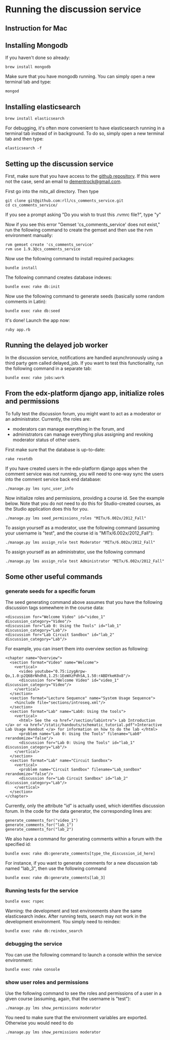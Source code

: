 # Running the discussion service

## Instruction for Mac

## Installing Mongodb

If you haven't done so already:

    brew install mongodb

Make sure that you have mongodb running. You can simply open a new terminal tab and type:

    mongod

## Installing elasticsearch

    brew install elasticsearch

For debugging, it's often more convenient to have elasticsearch running in a terminal tab instead of in background. To do so, simply open a new terminal tab and then type:

    elasticsearch -f

## Setting up the discussion service

First, make sure that you have access to the [github repository](https://github.com/rll/cs_comments_service). If this were not the case, send an email to dementrock@gmail.com.

First go into the mitx_all directory. Then type

    git clone git@github.com:rll/cs_comments_service.git
    cd cs_comments_service/

If you see a prompt asking "Do you wish to trust this .rvmrc file?", type "y"

Now if you see this error "Gemset 'cs_comments_service' does not exist," run the following command to create the gemset and then use the rvm environment manually:

    rvm gemset create 'cs_comments_service'
    rvm use 1.9.3@cs_comments_service

Now use the following command to install required packages:

    bundle install

The following command creates database indexes:

    bundle exec rake db:init

Now use the following command to generate seeds (basically some random comments in Latin):

    bundle exec rake db:seed

It's done! Launch the app now:

    ruby app.rb

## Running the delayed job worker

In the discussion service, notifications are handled asynchronously using a third party gem called delayed_job. If you want to test this functionality, run the following command in a separate tab:

    bundle exec rake jobs:work

## From the edx-platform django app, initialize roles and permissions

To fully test the discussion forum, you might want to act as a moderator or an administrator. Currently, the roles are:

 * moderators can manage everything in the forum, and
 * administrators can manage everything plus assigning and revoking moderator status of other users.

First make sure that the database is up-to-date:

    rake resetdb

If you have created users in the edx-platform django apps when the comment service was not running, you will need to one-way sync the users into the comment service back end database:

    ./manage.py lms sync_user_info

Now initialize roles and permissions, providing a course id. See the example below. Note that you do not need to do this for Studio-created courses, as the Studio application does this for you.

    ./manage.py lms seed_permissions_roles "MITx/6.002x/2012_Fall"

To assign yourself as a moderator, use the following command (assuming your username is "test", and the course id is "MITx/6.002x/2012_Fall"):

    ./manage.py lms assign_role test Moderator "MITx/6.002x/2012_Fall"

To assign yourself as an administrator, use the following command

    ./manage.py lms assign_role test Administrator "MITx/6.002x/2012_Fall"

## Some other useful commands

### generate seeds for a specific forum
The seed generating command above assumes that you have the following discussion tags somewhere in the course data:

    <discussion for="Welcome Video" id="video_1" discussion_category="Video"/>
    <discussion for="Lab 0: Using the Tools" id="lab_1" discussion_category="Lab"/>
    <discussion for="Lab Circuit Sandbox" id="lab_2" discussion_category="Lab"/>

For example, you can insert them into overview section as following:

    <chapter name="Overview">
      <section format="Video" name="Welcome">
        <vertical>
          <video youtube="0.75:izygArpw-Qo,1.0:p2Q6BrNhdh8,1.25:1EeWXzPdhSA,1.50:rABDYkeK0x8"/>
          <discussion for="Welcome Video" id="video_1" discussion_category="Video"/>
        </vertical>
      </section>
      <section format="Lecture Sequence" name="System Usage Sequence">
        <%include file="sections/introseq.xml"/>
      </section>
      <section format="Lab" name="Lab0: Using the tools">
        <vertical>
          <html> See the <a href="/section/labintro"> Lab Introduction </a> or <a href="/static/handouts/schematic_tutorial.pdf">Interactive Lab Usage Handout </a> for information on how to do the lab </html>
          <problem name="Lab 0: Using the Tools" filename="Lab0" rerandomize="false"/>
          <discussion for="Lab 0: Using the Tools" id="lab_1" discussion_category="Lab"/>
        </vertical>
      </section>
      <section format="Lab" name="Circuit Sandbox">
        <vertical>
          <problem name="Circuit Sandbox" filename="Lab_sandbox" rerandomize="false"/>
          <discussion for="Lab Circuit Sandbox" id="lab_2" discussion_category="Lab"/>
        </vertical>
      </section>
    </chapter>

Currently, only the attribute "id" is actually used, which identifies discussion forum. In the code for the data generator, the corresponding lines are:

    generate_comments_for("video_1")
    generate_comments_for("lab_1")
    generate_comments_for("lab_2")

We also have a command for generating comments within a forum with the specified id:

    bundle exec rake db:generate_comments[type_the_discussion_id_here]

For instance, if you want to generate comments for a new discussion tab named "lab_3", then use the following command

    bundle exec rake db:generate_comments[lab_3]

### Running tests for the service

    bundle exec rspec

Warning: the development and test environments share the same elasticsearch index. After running tests, search may not work in the development environment. You simply need to reindex:

    bundle exec rake db:reindex_search

### debugging the service

You can use the following command to launch a console within the service environment:

    bundle exec rake console

### show user roles and permissions

Use the following command to see the roles and permissions of a user in a given course (assuming, again, that the username is "test"):

    ./manage.py lms show_permissions moderator

You need to make sure that the environment variables are exported. Otherwise you would need to do

    ./manage.py lms show_permissions moderator
